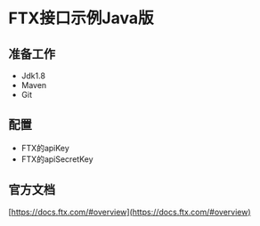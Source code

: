# FTX接口示例Java版

## 准备工作
- Jdk1.8
- Maven
- Git

## 配置
- FTX的apiKey
- FTX的apiSecretKey

## 官方文档
[https://docs.ftx.com/#overview](https://docs.ftx.com/#overview)



